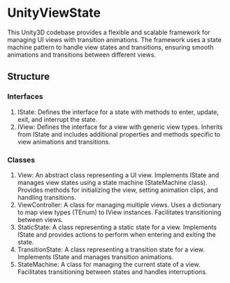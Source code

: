# UnityViewState
This Unity3D codebase provides a flexible and scalable framework for managing UI views with transition animations. The framework uses a state machine pattern to handle view states and transitions, ensuring smooth animations and transitions between different views.
## Structure
### Interfaces
1. IState:
Defines the interface for a state with methods to enter, update, exit, and interrupt the state.
2. IView<TEnum>:
Defines the interface for a view with generic view types.
Inherits from IState and includes additional properties and methods specific to view animations and transitions.
### Classes
1. View:
An abstract class representing a UI view.
Implements IState and manages view states using a state machine (StateMachine class).
Provides methods for initializing the view, setting animation clips, and handling transitions.
2. ViewController<TEnum>:
A class for managing multiple views.
Uses a dictionary to map view types (TEnum) to IView<TEnum> instances.
Facilitates transitioning between views.
3. StaticState:
A class representing a static state for a view.
Implements IState and provides actions to perform when entering and exiting the state.
4. TransitionState:
A class representing a transition state for a view.
Implements IState and manages transition animations.
5. StateMachine:
A class for managing the current state of a view.
Facilitates transitioning between states and handles interruptions.
